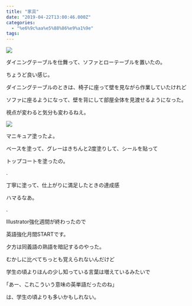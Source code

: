 ```yaml
---
title: "家具"
date: "2019-04-22T13:00:46.000Z"
categories: 
  - "%e6%9c%aa%e5%88%86%e9%a1%9e"
tags: 
---
```


![](/images/2019-04-22-20-40-276288341792846216668.jpg)

ダイニングテーブルを仕舞って、ソファとローテーブルを置いたの。

ちょうど良い感じ。

ダイニングテーブルのときは、椅子に座って壁を見ながら作業していたけれど

ソファに座るようになって、壁を背にして部屋全体を見渡せるようになった。

視点が変わると気分も変わるねえ。

![](/images/20190422_2128317403960454082315234.jpg)

マニキュア塗ったよ。

ベースを塗って、グレーはきちんと2度塗りして、シールを貼って

トップコートを塗ったの。

.

丁寧に塗って、仕上がりに満足したときの達成感

ハマるなあ。

.

Illustrator強化週間が終わったので

英語強化月間STARTです。

夕方は同義語の熟語を暗記するのやった。

むかしに比べてちっとも覚えられないんだけど

学生の頃よりほんの少し知っている言葉は増えているみたいで

｢あー、これこういう意味の英単語だったのね｣

は、学生の頃よりも多いかもしれない。
